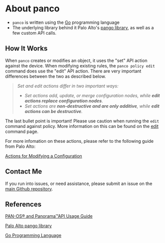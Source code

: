 # About panco

* `panco` is written using the [Go](https://golang.org) programming language
* The underlying library behind it Palo Alto's [pango library](https://github.com/PaloAltoNetworks/pango), as well as a few custom API calls.

## How It Works

When `panco` creates or modifies an object, it uses the "set" API action against
the device. When modifying existing rules, the `panco policy edit` command does use the "edit" API action. There are very important differences between
 the two as described below.

> _Set and edit actions differ in two important ways:_
> * _Set actions add, update, or merge configuration nodes, while **edit actions replace configuration nodes**._
> * _Set actions are **non-destructive and are only additive**, while **edit actions can be destructive**._

The last bullet point is important! Please use caution when running the `edit` command against policy. More information on this can be found on the [edit](https://panco.dev/policy_edit.html) command page. 

For more infomation on these actions, please refer to the following guide from Palo Alto:

[Actions for Modifying a Configuration](https://docs.paloaltonetworks.com/pan-os/9-0/pan-os-panorama-api/pan-os-xml-api-request-types/pan-os-xml-api-request-types-and-actions/configuration-actions/actions-for-modifying-a-configuration.html)

## Contact Me

If you run into issues, or need assistance, please submit an issue on the [main Github repository](https://github.com/scottdware/panco).

## References

[PAN-OS® and Panorama™API Usage Guide](https://docs.paloaltonetworks.com/pan-os/9-0/pan-os-panorama-api.html)

[Palo Alto pango library](https://github.com/PaloAltoNetworks/pango)

[Go Programming Language](https://golang.org)
